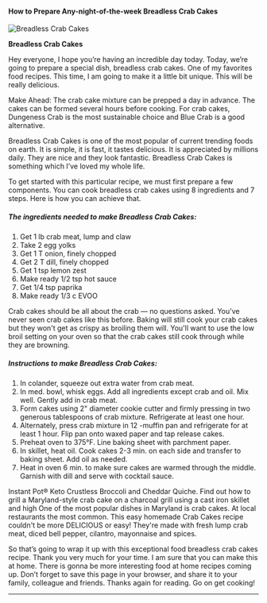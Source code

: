             

#### How to Prepare Any-night-of-the-week Breadless Crab Cakes

![Breadless Crab Cakes](https://img-global.cpcdn.com/recipes/22e042c23d153a7b/751x532cq70/breadless-crab-cakes-recipe-main-photo.jpg)

**Breadless Crab Cakes**

Hey everyone, I hope you’re having an incredible day today. Today, we’re going to prepare a special dish, breadless crab cakes. One of my favorites food recipes. This time, I am going to make it a little bit unique. This will be really delicious.

Make Ahead: The crab cake mixture can be prepped a day in advance. The cakes can be formed several hours before cooking. For crab cakes, Dungeness Crab is the most sustainable choice and Blue Crab is a good alternative.

Breadless Crab Cakes is one of the most popular of current trending foods on earth. It is simple, it is fast, it tastes delicious. It is appreciated by millions daily. They are nice and they look fantastic. Breadless Crab Cakes is something which I’ve loved my whole life.

To get started with this particular recipe, we must first prepare a few components. You can cook breadless crab cakes using 8 ingredients and 7 steps. Here is how you can achieve that.

##### The ingredients needed to make Breadless Crab Cakes:

1.  Get 1 lb crab meat, lump and claw
2.  Take 2 egg yolks
3.  Get 1 T onion, finely chopped
4.  Get 2 T dill, finely chopped
5.  Get 1 tsp lemon zest
6.  Make ready 1/2 tsp hot sauce
7.  Get 1/4 tsp paprika
8.  Make ready 1/3 c EVOO

Crab cakes should be all about the crab — no questions asked. You've never seen crab cakes like this before. Baking will still cook your crab cakes but they won't get as crispy as broiling them will. You'll want to use the low broil setting on your oven so that the crab cakes still cook through while they are browning.

##### Instructions to make Breadless Crab Cakes:

1.  In colander, squeeze out extra water from crab meat.
2.  In med. bowl, whisk eggs. Add all ingredients except crab and oil. Mix well. Gently add in crab meat.
3.  Form cakes using 2" diameter cookie cutter and firmly pressing in two generous tablespoons of crab mixture. Refrigerate at least one hour.
4.  Alternately, press crab mixture in 12 -muffin pan and refrigerate for at least 1 hour. Flip pan onto waxed paper and tap release cakes.
5.  Preheat oven to 375°F. Line baking sheet with parchment paper.
6.  In skillet, heat oil. Cook cakes 2-3 min. on each side and transfer to baking sheet. Add oil as needed.
7.  Heat in oven 6 min. to make sure cakes are warmed through the middle. Garnish with dill and serve with cocktail sauce.

Instant Pot® Keto Crustless Broccoli and Cheddar Quiche. Find out how to grill a Maryland-style crab cake on a charcoal grill using a cast iron skillet and high One of the most popular dishes in Maryland is crab cakes. At local restaurants the most common. This easy homemade Crab Cakes recipe couldn't be more DELICIOUS or easy! They're made with fresh lump crab meat, diced bell pepper, cilantro, mayonnaise and spices.

So that’s going to wrap it up with this exceptional food breadless crab cakes recipe. Thank you very much for your time. I am sure that you can make this at home. There is gonna be more interesting food at home recipes coming up. Don’t forget to save this page in your browser, and share it to your family, colleague and friends. Thanks again for reading. Go on get cooking!

* * *